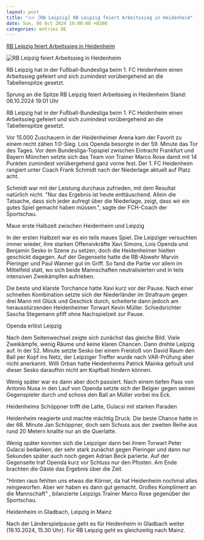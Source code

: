 ```yaml
---
layout: post
title: "🔥🔥 [RB Leipzig] RB Leipzig feiert Arbeitssieg in Heidenheim"
date: Sun, 06 Oct 2024 19:00:00 +0200
categories: entries DE
---
```

[RB Leipzig feiert Arbeitssieg in Heidenheim](https://www.sportschau.de/fussball/bundesliga/rb-leipzig-feiert-arbeitssieg-in-heidenheim,bundesliga-fch-rbl-100.html)

![RB Leipzig feiert Arbeitssieg in Heidenheim](https://images.sportschau.de/image/e14b958b-56cc-470e-8276-ab24caa111c6/AAABkmJWGW0/AAABkZLhkrw/16x9-1280/leipzig-jubel-212.jpg)

RB Leipzig hat in der Fußball-Bundesliga beim 1. FC Heidenheim einen Arbeitssieg gefeiert und sich zumindest vorübergehend an die Tabellenspitze gesetzt.

Sprung an die Spitze RB Leipzig feiert Arbeitssieg in Heidenheim Stand: 06.10.2024 19:01 Uhr

RB Leipzig hat in der Fußball-Bundesliga beim 1. FC Heidenheim einen Arbeitssieg gefeiert und sich zumindest vorübergehend an die Tabellenspitze gesetzt.

Vor 15.000 Zuschauern in der Heidenheimer Arena kam der Favorit zu einem recht zähen 1:0-Sieg. Lois Openda besorgte in der 59. Minute das Tor des Tages. Vor dem Bundesliga-Topspiel zwischen Eintracht Frankfurt und Bayern München setzte sich das Team von Trainer Marco Rose damit mit 14 Punkten zumindest vorübergehend ganz vorne fest. Der 1. FC Heidenheim rangiert unter Coach Frank Schmidt nach der Niederlage aktuell auf Platz acht.

Schmidt war mit der Leistung durchaus zufrieden, mit dem Resultat natürlich nicht. "Nur das Ergebnis ist heute enttäuschend. Allein die Tatsache, dass sich jeder aufregt über die Niederlage, zeigt, dass wir ein gutes Spiel gemacht haben müssen.", sagte der FCH-Coach der Sportschau.

Maue erste Halbzeit zwischen Heidenheim und Leipzig

In der ersten Halbzeit war es ein teils maues Spiel. Die Leipziger versuchten immer wieder, ihre starken Offensivkräfte Xavi Simons, Lois Openda und Benjamin Sesko in Szene zu setzen, doch die Heidenheimer hielten geschickt dagegen. Auf der Gegenseite hatte die RB-Abwehr Marvin Pieringer und Paul Wanner gut im Griff. So fand die Partie vor allem im Mittelfeld statt, wo sich beide Mannschaften neutralisierten und in teils intensiven Zweikämpfen aufrieben.

Die beste und klarste Torchance hatte Xavi kurz vor der Pause. Nach einer schnellen Kombination setzte sich der Niederländer im Strafraum gegen drei Mann mit Glück und Geschick durch, scheiterte dann jedoch am herausstürzenden Heidenheimer Torwart Kevin Müller. Schiedsrichter Sascha Stegemann pfiff ohne Nachspielzeit zur Pause.

Openda erlöst Leipzig

Nach dem Seitenwechsel zeigte sich zunächst das gleiche Bild. Viele Zweikämpfe, wenig Räume und keine klaren Chancen. Dann drehte Leipzig auf. In der 52. Minute setzte Sesko bei einem Freistoß von David Raum den Ball per Kopf ins Netz, der Leipziger Treffer wurde nach VAR-Prüfung aber nicht anerkannt. Willi Orban hatte Heidenheims Patrick Mainka gefoult und dieser Sesko daraufhin nicht am Kopfball hindern können.

Wenig später war es dann aber doch passiert. Nach einem tiefen Pass von Antonio Nusa in den Lauf von Openda setzte sich der Belgier gegen seinen Gegenspieler durch und schoss den Ball an Müller vorbei ins Eck.

Heidenheims Schöppner trifft die Latte, Gulacsi mit starken Paraden

Heidenheim reagierte und machte mächtig Druck. Die beste Chance hatte in der 68. Minute Jan Schöppner, doch sein Schuss aus der zweiten Reihe aus rund 20 Metern knallte nur an die Querlatte.

Wenig später konnten sich die Leipziger dann bei ihrem Torwart Peter Gulacsi bedanken, der sehr stark zunächst gegen Pieringer und dann nur Sekunden später auch noch gegen Adrian Beck parierte. Auf der Gegenseite traf Openda kurz vor Schluss nur den Pfosten. Am Ende brachten die Gäste das Ergebnis über die Zeit.

"Hinten raus fehlten uns etwas die Körner, da hat Heidenheim nochmal alles reingeworfen. Aber wir haben es dann gut gemacht. Großes Kompliment an die Mannschaft" , bilanzierte Leipzigs Trainer Marco Rose gegenüber der Sportschau.

Heidenheim in Gladbach, Leipzig in Mainz

Nach der Länderspielpause geht es für Heidenheim in Gladbach weiter (19.10.2024, 15.30 Uhr). Für RB Leipzig geht es gleichzeitig nach Mainz.

